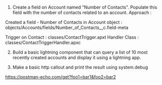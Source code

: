1. Create a field on Account named "Number of Contacts". Populate this field with the number of contacts related to an account. 
Approach :

Created a field - Number of Contacts in Account object : objects/Accounts/fields/Number_of_Contacts__c.field-meta

Trigger on Contact : classes/ContactTrigger.apxt
Handler Class : classes/ContactTriggerHandler.apxc

 2. Build a basic lightning component that can query a list of 10 most recently created accounts and display it using a lightning app. 

 3. Make a basic http callout and print the result using system.debug

https://postman-echo.com/get?foo1=bar1&foo2=bar2


